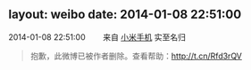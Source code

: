 layout: weibo
date: 2014-01-08 22:51:00
---
2014-01-08 22:51:00  &nbsp;&nbsp;&nbsp;&nbsp;&nbsp;&nbsp; 来自 <a href="http://app.weibo.com/t/feed/22zMnn" rel="nofollow">小米手机</a>
实至名归
>  抱歉，此微博已被作者删除。查看帮助：http://t.cn/Rfd3rQV
